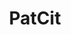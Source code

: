 ---
layout: default
api_or_bulk_downloads: Bulk
citation: 'Cyril Verluise, Gabriele Cristelli, Kyle Higham, Lucas Violon, & Gaétan
  de Rassenfosse. (2020). PatCit: A Comprehensive Dataset of Patent Citations (Version
  0.3.1) [Data set]. Zenodo. http://doi.org/10.5281/zenodo.4391095'
code: https://github.com/cverluise/PatCit
datasets_and_publications_using_this_dataset: https://papers.ssrn.com/sol3/papers.cfm?abstract_id=3754772
description: In-text and front page citations to non-patent literature + in-text patent
  citations, extracted and parsed using NLP techniques. Open source project
documentation: https://cverluise.github.io/PatCit/
doi: https://doi.org/10.5281/zenodo.3710993
error_metrics: 'yes'
location: https://doi.org/10.5281/zenodo.3710993
record_creation_timestamp: 11/17/2020 10:38:00
shortname: patcit
tags: Citations, In-text, Front page, Patent, Science, Database, Wikipedia, Standard
terms_of_use: CC-BY 4.0 International
timeframe: 1836-2018
title: PatCit
uuid: bd8a562a-ce58-4a61-925d-88f0d0695974
versioning: 'Yes'
---
